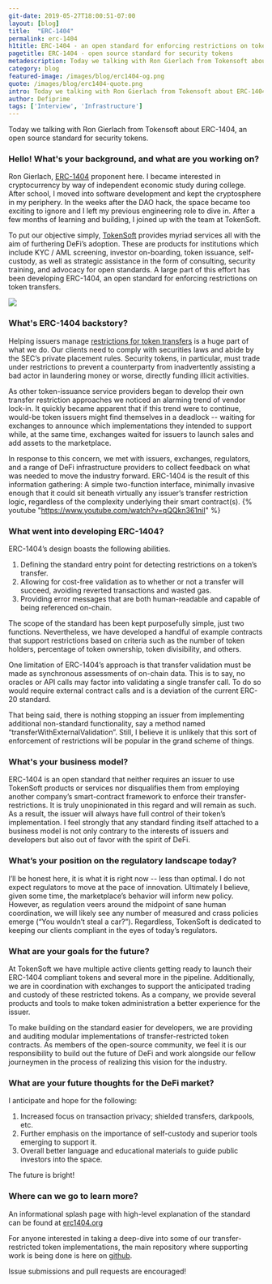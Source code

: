 ```yaml
---
git-date: 2019-05-27T18:00:51-07:00
layout: [blog]
title:  "ERC-1404"
permalink: erc-1404
h1title: ERC-1404 - an open standard for enforcing restrictions on token transfers
pagetitle: ERC-1404 - open source standard for security tokens
metadescription: Today we talking with Ron Gierlach from Tokensoft about ERC-1404, an open standard for enforcing restrictions on token transfers.
category: blog
featured-image: /images/blog/erc1404-og.png
quote: /images/blog/erc1404-quote.png
intro: Today we talking with Ron Gierlach from Tokensoft about ERC-1404, an open standard for enforcing restrictions on token transfers.
author: Defiprime
tags: ['Interview', 'Infrastructure']
---
```

Today we talking with Ron Gierlach from Tokensoft about ERC-1404, an open source standard for security tokens.

### Hello! What's your background, and what are you working on?

Ron Gierlach, [ERC-1404](https://erc1404.org/) proponent here. I became interested in cryptocurrency by way of independent economic study during college. After school, I moved into software development and kept the cryptosphere in my periphery. In the weeks after the DAO hack, the space became too exciting to ignore and I left my previous engineering role to dive in. After a few months of learning and building, I joined up with the team at TokenSoft.

To put our objective simply, [TokenSoft](https://www.tokensoft.io/) provides myriad services all with the aim of furthering DeFi’s adoption. These are products for institutions which include KYC / AML screening, investor on-boarding, token issuance, self-custody, as well as strategic assistance in the form of consulting, security training, and advocacy for open standards. A large part of this effort has been developing ERC-1404, an open standard for enforcing restrictions on token transfers.

![](/images/blog/erc1404.png)

### What's ERC-1404 backstory?

Helping issuers manage [restrictions for token transfers](https://medium.com/erc1404/erc-1404-simple-restricted-token-standard-f71290a48faa) is a huge part of what we do. Our clients need to comply with securities laws and abide by the SEC’s private placement rules. Security tokens, in particular, must trade under restrictions to prevent a counterparty from inadvertently assisting a bad actor in laundering money or worse, directly funding illicit activities.

As other token-issuance service providers began to develop their own transfer restriction approaches we noticed an alarming trend of vendor lock-in. It quickly became apparent that if this trend were to continue, would-be token issuers might find themselves in a deadlock -- waiting for exchanges to announce which implementations they intended to support while, at the same time, exchanges waited for issuers to launch sales and add assets to the marketplace.

In response to this concern, we met with issuers, exchanges, regulators, and a range of DeFi infrastructure providers to collect feedback on what was needed to move the industry forward. ERC-1404 is the result of this information gathering: A simple two-function interface, minimally invasive enough that it could sit beneath virtually any issuer’s transfer restriction logic, regardless of the complexity underlying their smart contract(s).
{% youtube "https://www.youtube.com/watch?v=qQQkn361niI" %}


### What went into developing ERC-1404?

ERC-1404’s design boasts the following abilities.
1. Defining the standard entry point for detecting restrictions on a token’s transfer.
2. Allowing for cost-free validation as to whether or not a transfer will succeed, avoiding reverted transactions and wasted gas.
3. Providing error messages that are both human-readable and capable of being referenced on-chain.

The scope of the standard has been kept purposefully simple, just two functions. Nevertheless, we have developed a handful of example contracts that support restrictions based on criteria such as the number of token holders, percentage of token ownership, token divisibility, and others.

One limitation of ERC-1404’s approach is that transfer validation must be made as synchronous assessments of on-chain data. This is to say, no oracles or API calls may factor into validating a single transfer call. To do so would require external contract calls and is a deviation of the current ERC-20 standard.

That being said, there is nothing stopping an issuer from implementing additional non-standard functionality, say a method named “transferWithExternalValidation”. Still, I believe it is unlikely that this sort of enforcement of restrictions will be popular in the grand scheme of things.



### What's your business model?

ERC-1404 is an open standard that neither requires an issuer to use TokenSoft products or services nor disqualifies them from employing another company’s smart-contract framework to enforce their transfer-restrictions. It is truly unopinionated in this regard and will remain as such. As a result, the issuer will always have full control of their token’s implementation. I feel strongly that any standard finding itself attached to a business model is not only contrary to the interests of issuers and developers but also out of favor with the spirit of DeFi.

### What’s your position on the regulatory landscape today?

I’ll be honest here, it is what it is right now -- less than optimal. I do not expect regulators to move at the pace of innovation. Ultimately I believe, given some time, the marketplace’s behavior will inform new policy. However, as regulation veers around the midpoint of sane human coordination, we will likely see any number of measured and crass policies emerge (“You wouldn’t steal a car?”). Regardless, TokenSoft is dedicated to keeping our clients compliant in the eyes of today’s regulators.

### What are your goals for the future?

At TokenSoft we have multiple active clients getting ready to launch their ERC-1404 compliant tokens and several more in the pipeline. Additionally, we are in coordination with exchanges to support the anticipated trading and custody of these restricted tokens. As a company, we provide several products and tools to make token administration a better experience for the issuer.

To make building on the standard easier for developers, we are providing and auditing modular implementations of transfer-restricted token contracts. As members of the open-source community, we feel it is our responsibility to build out the future of DeFi and work alongside our fellow journeymen in the process of realizing this vision for the industry.

### What are your future thoughts for the DeFi market?

I anticipate and hope for the following:
1. Increased focus on transaction privacy; shielded transfers, darkpools, etc.
2. Further emphasis on the importance of self-custody and superior tools emerging to support it.
3. Overall better language and educational materials to guide public investors into the space.

The future is bright!

### Where can we go to learn more?

An informational splash page with high-level explanation of the standard can be found at [erc1404.org](https://erc1404.org/)

For anyone interested in taking a deep-dive into some of our transfer-restricted token implementations, the main repository where supporting work is being done is here on [github](https://github.com/simple-restricted-token/simple-restricted-token).

Issue submissions and pull requests are encouraged!
